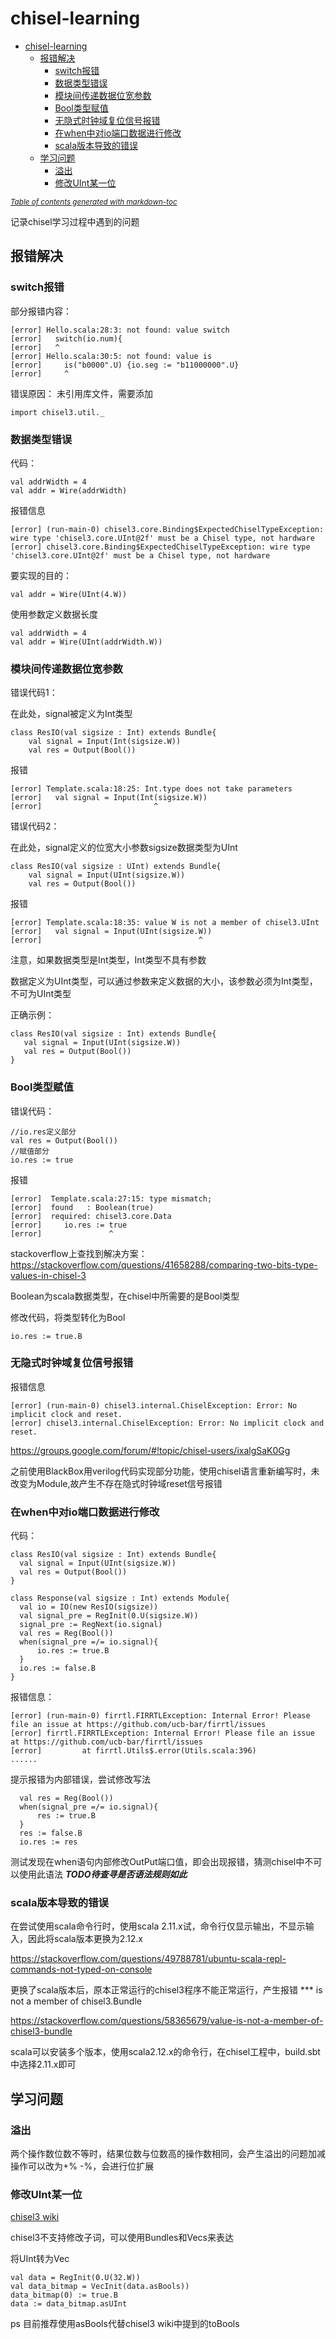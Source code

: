 # chisel-learning

- [chisel-learning](#chisel-learning)
  * [报错解决](#报错解决)
    + [switch报错](#switch报错)
    + [数据类型错误](#数据类型错误)
    + [模块间传递数据位宽参数](#模块间传递数据位宽参数)
    + [Bool类型赋值](#bool类型赋值)
    + [无隐式时钟域复位信号报错](#无隐式时钟域复位信号报错)
    + [在when中对io端口数据进行修改](#在when中对io端口数据进行修改)
    + [scala版本导致的错误](#scala版本导致的错误)
  * [学习问题](#学习问题)
    + [溢出](#溢出)
    + [修改UInt某一位](#修改uint某一位)

<small><i><a href='http://ecotrust-canada.github.io/markdown-toc/'>Table of contents generated with markdown-toc</a></i></small>


记录chisel学习过程中遇到的问题

## 报错解决
### switch报错

部分报错内容：
```
[error] Hello.scala:28:3: not found: value switch
[error]   switch(io.num){
[error]   ^
[error] Hello.scala:30:5: not found: value is
[error]     is("b0000".U) {io.seg := "b11000000".U}
[error]     ^
```
错误原因： 未引用库文件，需要添加
```
import chisel3.util._
```
### 数据类型错误

代码：
```
val addrWidth = 4
val addr = Wire(addrWidth) 
```
报错信息
```
[error] (run-main-0) chisel3.core.Binding$ExpectedChiselTypeException: wire type 'chisel3.core.UInt@2f' must be a Chisel type, not hardware
[error] chisel3.core.Binding$ExpectedChiselTypeException: wire type 'chisel3.core.UInt@2f' must be a Chisel type, not hardware
```
要实现的目的：
```
val addr = Wire(UInt(4.W))  
```
使用参数定义数据长度
```
val addrWidth = 4
val addr = Wire(UInt(addrWidth.W)) 
```

### 模块间传递数据位宽参数

错误代码1：

在此处，signal被定义为Int类型
```
class ResIO(val sigsize : Int) extends Bundle{
    val signal = Input(Int(sigsize.W))
    val res = Output(Bool())
```
报错
```
[error] Template.scala:18:25: Int.type does not take parameters
[error]   val signal = Input(Int(sigsize.W))
[error]                         ^
```

错误代码2：

在此处，signal定义的位宽大小参数sigsize数据类型为UInt
```
class ResIO(val sigsize : UInt) extends Bundle{
    val signal = Input(UInt(sigsize.W))
    val res = Output(Bool())
```
报错
```
[error] Template.scala:18:35: value W is not a member of chisel3.UInt
[error]   val signal = Input(UInt(sigsize.W))
[error]                                   ^
```
注意，如果数据类型是Int类型，Int类型不具有参数

数据定义为UInt类型，可以通过参数来定义数据的大小，该参数必须为Int类型，不可为UInt类型

正确示例：
```
class ResIO(val sigsize : Int) extends Bundle{
   val signal = Input(UInt(sigsize.W))
   val res = Output(Bool())
}
```

### Bool类型赋值

错误代码：
```
//io.res定义部分
val res = Output(Bool())
//赋值部分
io.res := true
```
报错
```
[error]  Template.scala:27:15: type mismatch;
[error]  found   : Boolean(true)
[error]  required: chisel3.core.Data
[error]     io.res := true
[error]               ^
```
stackoverflow上查找到解决方案：https://stackoverflow.com/questions/41658288/comparing-two-bits-type-values-in-chisel-3

Boolean为scala数据类型，在chisel中所需要的是Bool类型

修改代码，将类型转化为Bool
```
io.res := true.B
```

### 无隐式时钟域复位信号报错

报错信息
```
[error] (run-main-0) chisel3.internal.ChiselException: Error: No implicit clock and reset.
[error] chisel3.internal.ChiselException: Error: No implicit clock and reset.
```
https://groups.google.com/forum/#!topic/chisel-users/ixalgSaK0Gg

之前使用BlackBox用verilog代码实现部分功能，使用chisel语言重新编写时，未改变为Module,故产生不存在隐式时钟域reset信号报错

### 在when中对io端口数据进行修改

代码：
```
class ResIO(val sigsize : Int) extends Bundle{
  val signal = Input(UInt(sigsize.W))
  val res = Output(Bool())
}

class Response(val sigsize : Int) extends Module{
  val io = IO(new ResIO(sigsize))
  val signal_pre = RegInit(0.U(sigsize.W))
  signal_pre := RegNext(io.signal)
  val res = Reg(Bool())
  when(signal_pre =/= io.signal){
      io.res := true.B
  }
  io.res := false.B
}
```
报错信息：
```
[error] (run-main-0) firrtl.FIRRTLException: Internal Error! Please file an issue at https://github.com/ucb-bar/firrtl/issues
[error] firrtl.FIRRTLException: Internal Error! Please file an issue at https://github.com/ucb-bar/firrtl/issues
[error]         at firrtl.Utils$.error(Utils.scala:396)
......
```
提示报错为内部错误，尝试修改写法
```
  val res = Reg(Bool())
  when(signal_pre =/= io.signal){
      res := true.B
  }
  res := false.B
  io.res := res
```
测试发现在when语句内部修改OutPut端口值，即会出现报错，猜测chisel中不可以使用此语法 ***TODO待查寻是否语法规则如此***

### scala版本导致的错误

在尝试使用scala命令行时，使用scala 2.11.x试，命令行仅显示输出，不显示输入，因此将scala版本更换为2.12.x

https://stackoverflow.com/questions/49788781/ubuntu-scala-repl-commands-not-typed-on-console

更换了scala版本后，原本正常运行的chisel3程序不能正常运行，产生报错 *** is not a member of chisel3.Bundle

https://stackoverflow.com/questions/58365679/value-is-not-a-member-of-chisel3-bundle

scala可以安装多个版本，使用scala2.12.x的命令行，在chisel工程中，build.sbt中选择2.11.x即可

## 学习问题

### 溢出

两个操作数位数不等时，结果位数与位数高的操作数相同，会产生溢出的问题加减操作可以改为+% -%，会进行位扩展

### 修改UInt某一位

[chisel3 wiki](https://github.com/freechipsproject/chisel3/wiki/Cookbook#how-do-i-do-subword-assignment-assign-to-some-bits-in-a-uint)

chisel3不支持修改子词，可以使用Bundles和Vecs来表达

将UInt转为Vec
```
val data = RegInit(0.U(32.W))
val data_bitmap = VecInit(data.asBools))
data_bitmap(0) := true.B
data := data_bitmap.asUInt
```
ps 目前推荐使用asBools代替chisel3 wiki中提到的toBools


